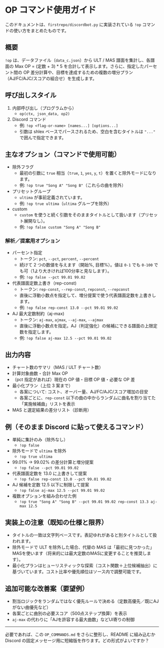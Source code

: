 # OP コマンド使用ガイド

このドキュメントは、`firstrepo/discordbot.py` に実装されている `!op` コマンドの使い方をまとめたものです。

## 概要
`!op` は、データファイル（`data_c.json`）から ULT / MAS 譜面を集計し、各譜面の Max OP = (定数 + 3) * 5 を合計して表示します。さらに、指定したパーセント間の OP 差分計算や、目標を達成するための複数の増分プラン（AJ/FC/AJC/スコアの組合せ）を生成します。

## 呼び出しスタイル
1. 内部呼び出し（プログラムから）
   - `op(ctx, json_data, op2)`
2. Discord コマンド
   - 例: `!op <flag-or-name> [names...] [options...]`
   - 引数は shlex ベースでパースされるため、空白を含むタイトルは `"..."` で囲んで指定できます。

## 主なオプション（コマンドで使用可能）
- 除外フラグ
  - 最初の引数に `true` 相当（`true`, `1`, `yes`, `y`, `t`）を置くと除外モードになります。
  - 例: `!op true "Song A" "Song B"`（これらの曲を除外）
- プリセットグループ
  - `ultima` が事前定義されています。
  - 例: `!op true ultima`（`ultima` グループを除外）
- custom
  - `custom` を使うと続く引数をそのままタイトルとして扱います（プリセット展開なし）。
  - 例: `!op false custom "Song A" "Song B"`

### 解析／提案用オプション
- パーセント指定
  - トークン: `pct`, `--pct`, `percent`, `--percent`
  - 続けて 2 つの数値を与えます（開始%, 目標%）。値は `0-1` でも `0-100` でも可（1より大きければ100分率と見なします）。
  - 例: `!op false --pct 99.01 99.02`
- 代表譜面定数上書き（rep-const)
  - トークン: `rep-const`, `--rep-const`, `repconst`, `--repconst`
  - 直後に浮動小数点を指定して、増分提案で使う代表譜面定数を上書きします。
  - 例: `!op false rep-const 13.0 --pct 99.01 99.02`
- AJ 最大定数制約（aj-max)
  - トークン: `aj-max`, `ajmax`, `--aj-max`, `--ajmax`
  - 直後に浮動小数点を指定。AJ（判定強化）の候補にできる譜面の上限定数を指定します。
  - 例: `!op false aj-max 12.5 --pct 99.01 99.02`

## 出力内容
- チャート数のサマリ（MAS / ULT チャート数）
- 計算対象曲数・合計 Max OP
- （pct 指定があれば）現在の OP 値・目標 OP 値・必要な OP 差
- 最小化プラン（上位 3 案まで）
  - 各案について: コスト、オーバー量、AJ/FC/AJC/スコア増加の目安
  - 各案ごとに、`rep-const` 以下の曲の中からランダムに曲名を割り当てた「実施候補曲」リストを表示
- MAS と選定結果の差分リスト（診断用）

## 例（そのまま Discord に貼って使えるコマンド）
- 単純に集計のみ（除外なし）
  - `!op false`
- 除外モードで `ultima` を除外
  - `!op true ultima`
- 99.01% -> 99.02% の差分計算と増分提案
  - `!op false --pct 99.01 99.02`
- 代表譜面定数を 13.0 に上書きして提案
  - `!op false rep-const 13.0 --pct 99.01 99.02`
- AJ 候補を定数 12.5 以下に制限して提案
  - `!op false aj-max 12.5 --pct 99.01 99.02`
- 複数オプションを組み合わせた例
  - `!op true "Song A" "Song B" --pct 99.01 99.02 rep-const 13.3 aj-max 12.5`

## 実装上の注意（既知の仕様と限界）
- タイトルの一致は文字列ベースです。表記ゆれがあると別タイトルとして扱われます。
- 除外モードで ULT を除外した場合、代替の MAS は「最初に見つかった」MASを使います（将来的には最大定数のMASに変更することを推奨します）。
- 最小化プランはヒューリスティックな探索（コスト関数＋上位候補抽出）に基づいています。コスト比率や優先順位はソース内で調整可能です。

## 追加可能な改善案（要望例）
- 割当ロジックをランダムではなく優先ルールで決める（定数高優先／既にAJがない曲優先など）
- 各案ごとに曲別の必要スコア（500点ステップ換算）を表示
- `aj-max` の代わりに「AJを許容する最大曲数」などUI寄りの制御

---

必要であれば、この `OP_COMMANDS.md` をさらに整形し、README に組み込むか Discord の固定メッセージ用に短縮版を作ります。どの形式がよいですか？
